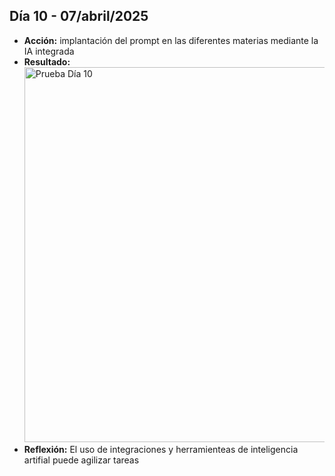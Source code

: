 ## Día 10 - 07/abril/2025  
  - **Acción:**   implantación del prompt en las diferentes materias mediante la IA integrada
  - **Resultado:** <img src="assets/images/PruebaDia10.png" alt="Prueba Día 10" width="600" />
  - **Reflexión:** El uso de integraciones y herramienteas de inteligencia artifial puede agilizar tareas